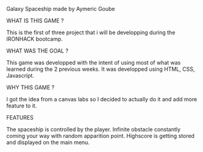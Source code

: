 Galaxy Spaceship made by Aymeric Goube

WHAT IS THIS GAME ?

This is the first of three project that i will be developping during the IRONHACK bootcamp.

WHAT WAS THE GOAL ?

This game was developped with the intent of using most of what was learned during the 2 previous weeks. It was developped using HTML, CSS, Javascript.

WHY THIS GAME ?

I got the idea from a canvas labs so I decided to actually do it and add more feature to it.

FEATURES

The spaceship is controlled by the player.
Infinite obstacle constantly coming your way with random apparition point.
Highscore is getting stored and displayed on the main menu.
